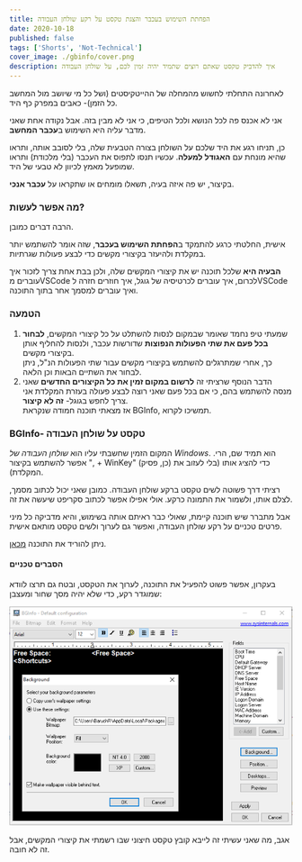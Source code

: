 ```yaml
---
title: הפחתת השימוש בעכבר והצגת טקסט על רקע שולחן העבודה
date: 2020-10-18
published: false
tags: ['Shorts', 'Not-Technical']
cover_image: ./gbinfo/cover.png
description: איך להדביק טקסט שאתם רוצים שתמיד יהיה זמין לכם, על שולחן העבודה
---
```


לאחרונה התחלתי לחשוש מהמחלה של ההייטקיסטים (ושל כל מי שיושב מול המחשב כל הזמן)- כאבים במפרק כף היד.

אני לא אכנס פה לכל הנושא ולכל הטיפים, כי אני לא מבין בזה. אבל נקודה אחת שאני מדבר עליה היא השימוש ב**עכבר המחשב**.

כן, תניחו רגע את היד שלכם על השולחן בצורה הטבעית שלה, בלי לסובב אותה, ותראו שהיא מונחת עם **האגודל למעלה**. עכשיו תנסו לתפוס את העכבר (בלי מלכודת) ותראו שמופעל מאמץ לכיוון לא טבעי של היד.

בקיצור, יש פה איזה בעיה, תשאלו מומחים או שתקראו על **עכבר אנכי**.

### מה אפשר לעשות?

הרבה דברים כמובן.

אישית, החלטתי כרגע להתמקד ב**הפחתת השימוש בעכבר**, שזה אומר להשתמש יותר במקלדת ולהיעזר בקיצורי מקשים כדי לבצע פעולות שגרתיות.

**הבעיה היא** שלכל תוכנה יש את קיצורי המקשים שלה, ולכן בבת אחת צריך לזכור איך עוברים מVSCode לכרום, איך עוברים לכרטיסיה של גוגל, איך חוזרים חזרה לVSCode ואיך עוברים למסמך אחר בתוך התוכנה.

### הטמעה

1. שמעתי טיפ נחמד שאומר שבמקום לנסות להשתלט על כל קיצורי המקשים, **לבחור בכל פעם את שתי הפעולות הנפוצות** שדורשות עכבר, ולנסות להחליף אותן בקיצורי מקשים.  
  כך, אחרי שמתרגלים להשתמש בקיצורי מקשים עבור שתי הפעולות הנ"ל, ניתן לבחור את השתיים הבאות וכן הלאה.
2. הדבר הנוסף שרציתי זה **לרשום במקום זמין את כל הקיצורים החדשים** שאני מנסה להשתמש בהם, כי אם בכל פעם שאני רוצה לבצע פעולה בעזרת המקלדת אני צריך לחפש בגוגל- **זה לא קיצור**.  
 אז מצאתי תוכנה חמודה שנקראת BGInfo, תמשיכו לקרוא.

### BGInfo- טקסט על שולחן העבודה

המקום הזמין שחשבתי עליו הוא *שולחן העבודה של Windows*. הוא תמיד שם, הרי. אפשר להשתמש בקיצור ", + WinKey" (כן, פסיק) כדי להציג אותו (בלי לעזוב את המקלדת).

רציתי דרך פשוטה לשים טקסט ברקע שולחן העבודה. כמובן שאני יכול לכתוב מסמך, לצלם אותו, ולשמור את התמונה כרקע. אולי אפילו אפשר לכתוב סקריפט שיעשה את זה.

אבל מתברר שיש תוכנה קיימת, שאולי כבר ראיתם אותה בשימוש, והיא מדביקה כל מיני פרטים טכניים על רקע שולחן העבודה, ואפשר גם לערוך ולשים טקסט מותאם אישית.

ניתן להוריד את התוכנה [מכאן](https://docs.microsoft.com/en-us/sysinternals/downloads/bginfo).

#### הסברים טכניים

בעקרון, אפשר פשוט להפעיל את התוכנה, לערוך את הטקסט, ובטח גם תרצו לוודא שמוגדר רקע, כדי שלא יהיה מסך שחור ומעצבן:

![background-config](./gbinfo/backround-config.png)

אגב, מה שאני עשיתי זה לייבא קובץ טקסט חיצוני שבו רשמתי את קיצורי המקשים, אבל זה לא חובה.
